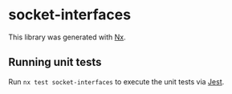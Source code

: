# socket-interfaces

This library was generated with [Nx](https://nx.dev).

## Running unit tests

Run `nx test socket-interfaces` to execute the unit tests via [Jest](https://jestjs.io).
